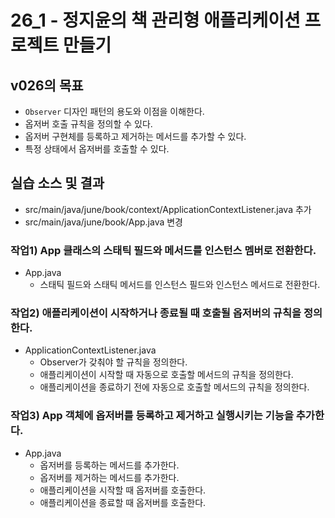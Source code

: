# 26_1 - 정지윤의 책 관리형 애플리케이션 프로젝트 만들기

## v026의 목표

- `Observer` 디자인 패턴의 용도와 이점을 이해한다.
- 옵저버 호출 규칙을 정의할 수 있다.
- 옵저버 구현체를 등록하고 제거하는 메서드를 추가할 수 있다.
- 특정 상태에서 옵저버를 호출할 수 있다.

## 실습 소스 및 결과

- src/main/java/june/book/context/ApplicationContextListener.java 추가
- src/main/java/june/book/App.java 변경

### 작업1) App 클래스의 스태틱 필드와 메서드를 인스턴스 멤버로 전환한다.

- App.java
  - 스태틱 필드와 스태틱 메서드를 인스턴스 필드와 인스턴스 메서드로 전환한다.
  
### 작업2) 애플리케이션이 시작하거나 종료될 때 호출될 옵저버의 규칙을 정의한다.

- ApplicationContextListener.java
    - Observer가 갖춰야 할 규칙을 정의한다.
    - 애플리케이션이 시작할 때 자동으로 호출할 메서드의 규칙을 정의한다.
    - 애플리케이션을 종료하기 전에 자동으로 호출할 메서드의 규칙을 정의한다.

### 작업3) App 객체에 옵저버를 등록하고 제거하고 실행시키는 기능을 추가한다.

- App.java
  - 옵저버를 등록하는 메서드를 추가한다.
  - 옵저버를 제거하는 메서드를 추가한다.
  - 애플리케이션을 시작할 때 옵저버를 호출한다.
  - 애플리케이션을 종료할 때 옵저버를 호출한다.
